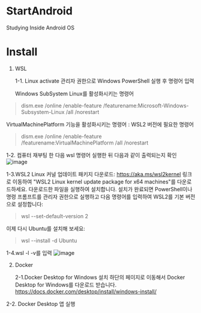 # StartAndroid
Studying Inside Android OS

# Install

1. WSL

   1-1. Linux activate
   관리자 권한으로 Windows PowerShell 실행 후 명령어 입력

   Windows SubSystem Linux를 활성화시키는 명령어
> dism.exe /online /enable-feature /featurename:Microsoft-Windows-Subsystem-Linux /all /norestart

   VirtualMachinePlatform 기능을 활성화시키는 명령어 : WSL2 버전에 필요한 명령어
> dism.exe /online /enable-feature /featurename:VirtualMachinePlatform /all /norestart


  1-2. 컴퓨터 재부팅 한 다음 wsl 명령어 실행한 뒤 다음과 같이 출력되는지 확인
  ![image](https://github.com/user-attachments/assets/73e7fc10-65c7-4f35-a4ea-b6d89446abe2)


  1-3.WSL2 Linux 커널 업데이트 패키지 다운로드:
  https://aka.ms/wsl2kernel 링크로 이동하여 "WSL2 Linux kernel update package for x64 machines"를 다운로드하세요.
  다운로드한 파일을 실행하여 설치합니다.
  설치가 완료되면 PowerShell이나 명령 프롬프트를 관리자 권한으로 실행하고 다음 명령어를 입력하여 WSL2를 기본 버전으로 설정합니다:
> wsl --set-default-version 2
  
  이제 다시 Ubuntu를 설치해 보세요:
> wsl --install -d Ubuntu


  1-4.wsl -l -v를 입력
  ![image](https://github.com/user-attachments/assets/313cd0a1-84b8-47ff-b37b-70439624b03f)


2. Docker

   2-1.Docker Desktop for Windows 설치
   하단의 페이지로 이동해서  Docker Desktop for Windows를 다운로드 받습니다. 
https://docs.docker.com/desktop/install/windows-install/


  2-2. Docker Desktop 앱 실행
